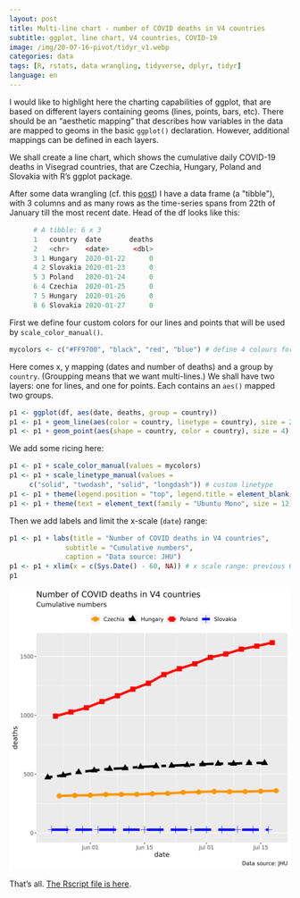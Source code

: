 ```yaml
---
layout: post
title: Multi-line chart - number of COVID deaths in V4 countries
subtitle: ggplot, line chart, V4 countries, COVID-19
image: /img/20-07-16-pivot/tidyr_v1.webp
categories: data
tags: [R, rstats, data wrangling, tidyverse, dplyr, tidyr]
language: en
---
```


I would like to highlight here the charting capabilities of ggplot, that are based on different layers containing geoms (lines, points, bars, etc). There should be an “aesthetic mapping” that describes how variables in the data are mapped to geoms in the basic `ggplot()` declaration. However, additional mappings can be defined in each layers.

We shall create a line chart, which shows the cumulative daily COVID-19 deaths in Visegrad countries, that are Czechia, Hungary, Poland and Slovakia with R’s ggplot package.

After some data wrangling (cf. this [post](https://zgfabian.github.io/2020-07-16-dplyr_dw1/)) I have a data frame (a "tibble"), with 3 columns and as many rows as the time-series spans from 22th of January till the most recent date. Head of the df looks like this:

```r
      # A tibble: 6 x 3
      1   country  date       deaths
      2   <chr>    <date>      <dbl>
      3 1 Hungary  2020-01-22      0
      4 2 Slovakia 2020-01-23      0
      5 3 Poland   2020-01-24      0
      6 4 Czechia  2020-01-25      0
      7 5 Hungary  2020-01-26      0
      8 6 Slovakia 2020-01-27      0

```

First we define four custom colors for our lines and points that will be used by `scale_color_manual()`. 

```r
mycolors <- c("#FF9700", "black", "red", "blue") # define 4 colours for the countries 
```
Here comes x, y mapping (dates and number of deaths) and a group by `country`. (Groupping means that we want multi-lines.) We shall have two layers: one for lines, and one for points. Each contains an `aes()` mapped two groups.  

```r
p1 <- ggplot(df, aes(date, deaths, group = country))
p1 <- p1 + geom_line(aes(color = country, linetype = country), size = 2)
p1 <- p1 + geom_point(aes(shape = country, color = country), size = 4)
```
We add some ricing here:
```r
p1 <- p1 + scale_color_manual(values = mycolors)
p1 <- p1 + scale_linetype_manual(values =
     c("solid", "twodash", "solid", "longdash")) # custom linetype
p1 <- p1 + theme(legend.position = "top", legend.title = element_blank()) # move legend to top
p1 <- p1 + theme(text = element_text(family = "Ubuntu Mono", size = 12)) # custom TTF font with extrafonts pkg
```
Then we add labels and limit the x-scale (`date`) range:
```r
p1 <- p1 + labs(title = "Number of COVID deaths in V4 countries",
              subtitle = "Cumulative numbers",
              caption = "Data source: JHU")
p1 <- p1 + xlim(x = c(Sys.Date() - 60, NA)) # x scale range: previous 60 days 
p1
```

![basic_plot_deaths.png](/img/20-07-19-linechart/basic_plot_deaths.png)

That’s all. [The Rscript file is here](https://github.com/ZGFabian/datafiles/blob/master/v4_deaths.R).
